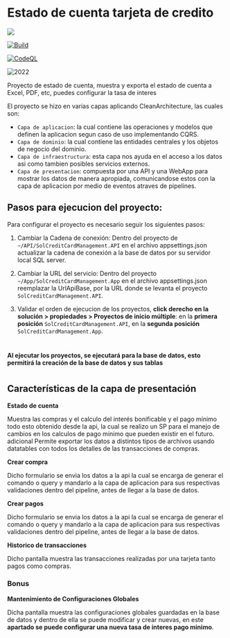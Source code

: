 
# Estado de cuenta tarjeta de credito
[![](https://skillicons.dev/icons?i=dotnet,cs,bootstrap,js,visualstudio,postman&perline=6)](https://skillicons.dev) 

[![Build](https://github.com/jasontaylordev/CleanArchitecture/actions/workflows/build.yml/badge.svg)](https://github.com/jasontaylordev/CleanArchitecture/actions/workflows/build.yml)

[![CodeQL](https://github.com/jasontaylordev/CleanArchitecture/actions/workflows/codeql.yml/badge.svg)](https://github.com/jasontaylordev/CleanArchitecture/actions/workflows/codeql.yml)

![2022](https://img.shields.io/badge/Sql-2022-blue?logo=microsoft-sql-server&logoColor=white)

Proyecto de estado de cuenta, muestra y exporta el estado de cuenta a Excel, PDF, etc, puedes configurar la tasa de interes

El proyecto se hizo en varias capas aplicando CleanArchitecture, las cuales son:

- `Capa de aplicacion`: la cual contiene las operaciones y modelos que definen la aplicacion segun caso de uso implementando CQRS.
- `Capa de dominio`: la cual contiene las entidades centrales y los objetos de negocio del dominio.
- `Capa de infraestructura`: esta capa nos ayuda en el acceso a los datos asi como tambien posibles servicios externos.
- `Capa de presentacion`: compuesta por una API y una WebApp para mostrar los datos de manera apropiada, comunicandose estos con la capa de aplicacion por medio de eventos atraves de pipelines.

## Pasos para ejecucion del proyecto:

Para configurar el proyecto es necesario seguir los siguientes pasos: 

1. Cambiar la Cadena de conexión: Dentro del proyecto de `~/API/SolCreditCardManagement.API` en el archivo appsettings.json 
actualizar la cadena de conexión a la base de datos por su servidor local SQL server.

2. Cambiar la URL del servicio: Dentro del proyecto `~/App/SolCreditCardManagement.App` en el archivo appsettings.json 
reemplazar la UrlApiBase, por la URL donde se levanta el proyecto `SolCreditCardManagement.API`.

3. Validar el orden de ejecucion de los proyectos, **click derecho en la solución > propiedades > Proyectos de inicio múltiple**: en la **primera posición** `SolCreditCardManagement.API`, en la **segunda posición** `SolCreditCardManagement.App`.
#
**Al ejecutar los proyectos, se ejecutará para la base de datos, esto permitirá la creación de la base de datos y sus tablas**
#

## Características de la capa de presentación
**Estado de cuenta**

Muestra las compras y el calculo del interés bonificable y el pago mínimo todo esto obtenido desde la api, la cual se realizo un SP para el manejo de cambios en los calculos de pago minimo que pueden existir en el futuro. adicional Permite exportar los datos a distintos tipos de archivos usando datatables con todos los detalles de las transacciones de compras.

**Crear compra**

Dicho formulario se envia los datos a la api la cual se encarga de generar el comando o query y mandarlo a la capa de aplicacion para sus respectivas validaciones dentro del pipeline, antes de llegar a la base de datos.

**Crear pagos**

Dicho formulario se envia los datos a la api la cual se encarga de generar el comando o query y mandarlo a la capa de aplicacion para sus respectivas validaciones dentro del pipeline, antes de llegar a la base de datos.

**Historico de transacciones**

Dicho pantalla muestra las transacciones realizadas por una tarjeta tanto pagos como compras.

### Bonus

**Mantenimiento de Configuraciones Globales**

Dicha pantalla muestra las configuraciones globales guardadas en la base de datos y dentro de ella se puede modificar y crear nuevas, en este **apartado se puede configurar una nueva tasa de interes pago minimo**.
